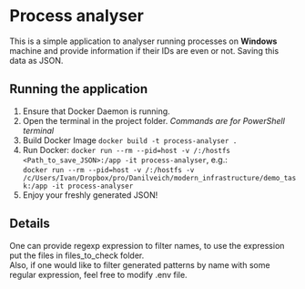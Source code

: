# Process analyser  
  
This is a simple application to analyser running processes on **Windows** machine and provide information if their IDs are even or not. Saving this data as JSON.  
  
## Running the application  
1. Ensure that Docker Daemon is running.  
2. Open the terminal in the project folder. *Commands are for PowerShell terminal*  
3. Build Docker Image `docker build -t process-analyser .`  
4. Run Docker: `docker run --rm --pid=host -v /:/hostfs <Path_to_save_JSON>:/app -it process-analyser`, e.g.:  
`docker run --rm --pid=host -v /:/hostfs -v /c/Users/Ivan/Dropbox/pro/Danilveich/modern_infrastructure/demo_task:/app -it process-analyser`  
5. Enjoy your freshly generated JSON!

## Details  
One can provide regexp expression to filter names, to use the expression put the files in files_to_check folder.  
Also, if one would like to filter generated patterns by name with some regular expression, feel free to modify .env file.  
